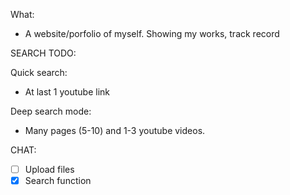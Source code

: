 What:

- A website/porfolio of myself. Showing my works, track record


SEARCH TODO:

Quick search:

- At last 1 youtube link

Deep search mode:

- Many pages (5-10) and 1-3 youtube videos.


CHAT:

- [ ] Upload files
- [X] Search function
